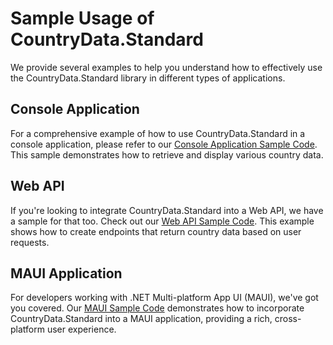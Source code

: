 
# Sample Usage of CountryData.Standard

We provide several examples to help you understand how to effectively use the CountryData.Standard library in different types of applications. 

## Console Application

For a comprehensive example of how to use CountryData.Standard in a console application, please refer to our [Console Application Sample Code](./CountryData.Sample.Console/). This sample demonstrates how to retrieve and display various country data.

## Web API

If you're looking to integrate CountryData.Standard into a Web API, we have a sample for that too. Check out our [Web API Sample Code](./CountryData.Sample.Web.API/). This example shows how to create endpoints that return country data based on user requests.

## MAUI Application

For developers working with .NET Multi-platform App UI (MAUI), we've got you covered. Our [MAUI Sample Code](./CountryData.Sample.MAUI/CountryData.Sample.MAUI/) demonstrates how to incorporate CountryData.Standard into a MAUI application, providing a rich, cross-platform user experience.